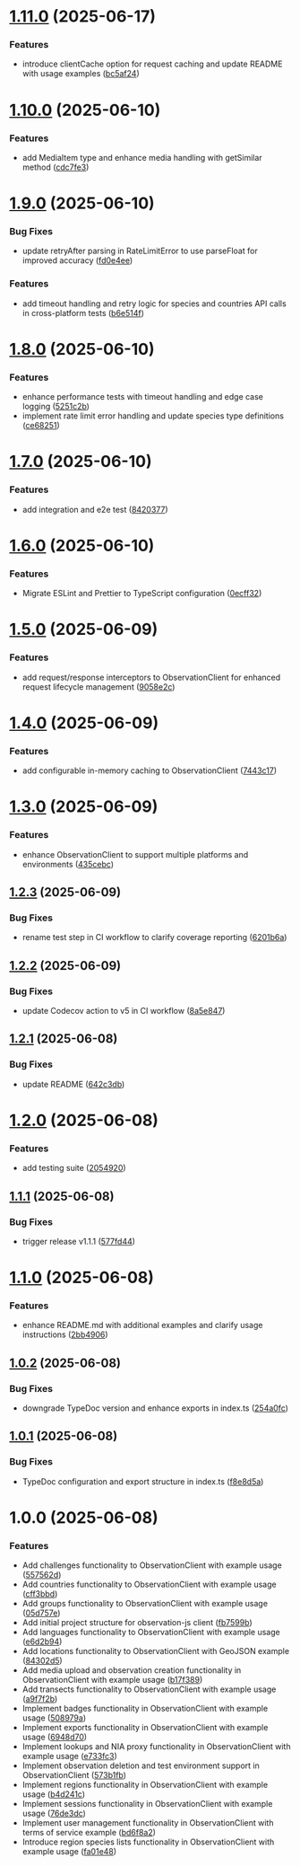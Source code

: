 # [1.11.0](https://github.com/robbeverhelst/observation-js/compare/v1.10.0...v1.11.0) (2025-06-17)


### Features

* introduce clientCache option for request caching and update README with usage examples ([bc5af24](https://github.com/robbeverhelst/observation-js/commit/bc5af24237863de3ec4b4c66af681fc6a203e528))

# [1.10.0](https://github.com/RobbeVerhelst/observation-js/compare/v1.9.0...v1.10.0) (2025-06-10)


### Features

* add MediaItem type and enhance media handling with getSimilar method ([cdc7fe3](https://github.com/RobbeVerhelst/observation-js/commit/cdc7fe3caa5af7070c3348d542c989c5bde995a8))

# [1.9.0](https://github.com/RobbeVerhelst/observation-js/compare/v1.8.0...v1.9.0) (2025-06-10)


### Bug Fixes

* update retryAfter parsing in RateLimitError to use parseFloat for improved accuracy ([fd0e4ee](https://github.com/RobbeVerhelst/observation-js/commit/fd0e4eecd859c76ce71abe0853c919ad83086e4b))


### Features

* add timeout handling and retry logic for species and countries API calls in cross-platform tests ([b6e514f](https://github.com/RobbeVerhelst/observation-js/commit/b6e514f65c7a244cecf3f062ed1ae4b91133a5ee))

# [1.8.0](https://github.com/RobbeVerhelst/observation-js/compare/v1.7.0...v1.8.0) (2025-06-10)


### Features

* enhance performance tests with timeout handling and edge case logging ([5251c2b](https://github.com/RobbeVerhelst/observation-js/commit/5251c2b9469ceb1d66bcd14beeb723b15b05a840))
* implement rate limit error handling and update species type definitions ([ce68251](https://github.com/RobbeVerhelst/observation-js/commit/ce68251be85ef385cd8dbbd3e6db2e58ec1b7d8b))

# [1.7.0](https://github.com/RobbeVerhelst/observation-js/compare/v1.6.0...v1.7.0) (2025-06-10)


### Features

* add integration and e2e test ([8420377](https://github.com/RobbeVerhelst/observation-js/commit/8420377c5b928e29768f87540d74203d80e06a37))

# [1.6.0](https://github.com/RobbeVerhelst/observation-js/compare/v1.5.0...v1.6.0) (2025-06-10)


### Features

* Migrate ESLint and Prettier to TypeScript configuration ([0ecff32](https://github.com/RobbeVerhelst/observation-js/commit/0ecff32c050176ad5407273e074949c12a06de3d))

# [1.5.0](https://github.com/RobbeVerhelst/observation-js/compare/v1.4.0...v1.5.0) (2025-06-09)

### Features

- add request/response interceptors to ObservationClient for enhanced request lifecycle management ([9058e2c](https://github.com/RobbeVerhelst/observation-js/commit/9058e2c156fd282d7ccb904ac13d63d2736145da))

# [1.4.0](https://github.com/RobbeVerhelst/observation-js/compare/v1.3.0...v1.4.0) (2025-06-09)

### Features

- add configurable in-memory caching to ObservationClient ([7443c17](https://github.com/RobbeVerhelst/observation-js/commit/7443c1707bcb86e551ffc3c963ea24820d01f713))

# [1.3.0](https://github.com/RobbeVerhelst/observation-js/compare/v1.2.3...v1.3.0) (2025-06-09)

### Features

- enhance ObservationClient to support multiple platforms and environments ([435cebc](https://github.com/RobbeVerhelst/observation-js/commit/435cebc4b5598a54b69bb93e688be205a78a580e))

## [1.2.3](https://github.com/RobbeVerhelst/observation-js/compare/v1.2.2...v1.2.3) (2025-06-09)

### Bug Fixes

- rename test step in CI workflow to clarify coverage reporting ([6201b6a](https://github.com/RobbeVerhelst/observation-js/commit/6201b6aaae905c5e55f52476d97cf0003eb2d16a))

## [1.2.2](https://github.com/RobbeVerhelst/observation-js/compare/v1.2.1...v1.2.2) (2025-06-09)

### Bug Fixes

- update Codecov action to v5 in CI workflow ([8a5e847](https://github.com/RobbeVerhelst/observation-js/commit/8a5e8472f37de33edf80cc8b7c8329060bf7d1e5))

## [1.2.1](https://github.com/RobbeVerhelst/observation-js/compare/v1.2.0...v1.2.1) (2025-06-08)

### Bug Fixes

- update README ([642c3db](https://github.com/RobbeVerhelst/observation-js/commit/642c3db84b4798508be743a7a4fcc836ad167840))

# [1.2.0](https://github.com/RobbeVerhelst/observation-js/compare/v1.1.1...v1.2.0) (2025-06-08)

### Features

- add testing suite ([2054920](https://github.com/RobbeVerhelst/observation-js/commit/2054920132410e0f3ea326dc3ea6819370dbb9c5))

## [1.1.1](https://github.com/RobbeVerhelst/observation-js/compare/v1.1.0...v1.1.1) (2025-06-08)

### Bug Fixes

- trigger release v1.1.1 ([577fd44](https://github.com/RobbeVerhelst/observation-js/commit/577fd442d29ce1685df2394333de5acd0bbb8ee0))

# [1.1.0](https://github.com/RobbeVerhelst/observation-js/compare/v1.0.2...v1.1.0) (2025-06-08)

### Features

- enhance README.md with additional examples and clarify usage instructions ([2bb4906](https://github.com/RobbeVerhelst/observation-js/commit/2bb490698681ac398d70e97dd10380979827f59f))

## [1.0.2](https://github.com/RobbeVerhelst/observation-js/compare/v1.0.1...v1.0.2) (2025-06-08)

### Bug Fixes

- downgrade TypeDoc version and enhance exports in index.ts ([254a0fc](https://github.com/RobbeVerhelst/observation-js/commit/254a0fc26b162b9b72254694b8568f3d108d9a0a))

## [1.0.1](https://github.com/RobbeVerhelst/observation-js/compare/v1.0.0...v1.0.1) (2025-06-08)

### Bug Fixes

- TypeDoc configuration and export structure in index.ts ([f8e8d5a](https://github.com/RobbeVerhelst/observation-js/commit/f8e8d5abe048b5399150d8107980515705007bd7))

# 1.0.0 (2025-06-08)

### Features

- Add challenges functionality to ObservationClient with example usage ([557562d](https://github.com/RobbeVerhelst/observation-js/commit/557562d1c77766a1a2df4e2ea138960157f6292b))
- Add countries functionality to ObservationClient with example usage ([cff3bbd](https://github.com/RobbeVerhelst/observation-js/commit/cff3bbdfc885e3d0c58da08a7b6d1f2c6a186248))
- Add groups functionality to ObservationClient with example usage ([05d757e](https://github.com/RobbeVerhelst/observation-js/commit/05d757e82e686caf77d774cb88042c9ceb882ffe))
- Add initial project structure for observation-js client ([fb7599b](https://github.com/RobbeVerhelst/observation-js/commit/fb7599b1a2bb7e5211126ea211f664f0f942bb22))
- Add languages functionality to ObservationClient with example usage ([e6d2b94](https://github.com/RobbeVerhelst/observation-js/commit/e6d2b94b5459737eab9f2752a4add750af3ab3a1))
- Add locations functionality to ObservationClient with GeoJSON example ([84302d5](https://github.com/RobbeVerhelst/observation-js/commit/84302d5be2e21a3272fcf939739b43bb239dc15c))
- Add media upload and observation creation functionality in ObservationClient with example usage ([b17f389](https://github.com/RobbeVerhelst/observation-js/commit/b17f3896d126c86ddd159aca8412ee4d5e8ab639))
- Add transects functionality to ObservationClient with example usage ([a9f7f2b](https://github.com/RobbeVerhelst/observation-js/commit/a9f7f2b23ab880653562b0df0b187c6152ce908d))
- Implement badges functionality in ObservationClient with example usage ([508979a](https://github.com/RobbeVerhelst/observation-js/commit/508979a6a4fca4991ac7ba4f08f32d52f6a65b7a))
- Implement exports functionality in ObservationClient with example usage ([6948d70](https://github.com/RobbeVerhelst/observation-js/commit/6948d70506b869cb4e3629301700b5ce85f15fe1))
- Implement lookups and NIA proxy functionality in ObservationClient with example usage ([e733fc3](https://github.com/RobbeVerhelst/observation-js/commit/e733fc323cfce624013346aa1a151f549b119437))
- Implement observation deletion and test environment support in ObservationClient ([573b1fb](https://github.com/RobbeVerhelst/observation-js/commit/573b1fb8436f3cb3666afbc801284ed1da8a3849))
- Implement regions functionality in ObservationClient with example usage ([b4d241c](https://github.com/RobbeVerhelst/observation-js/commit/b4d241c655b76a845fd3d371d3a983b7face3cc6))
- Implement sessions functionality in ObservationClient with example usage ([76de3dc](https://github.com/RobbeVerhelst/observation-js/commit/76de3dce0362476df676c0957bffc96d053ed21c))
- Implement user management functionality in ObservationClient with terms of service example ([bd6f8a2](https://github.com/RobbeVerhelst/observation-js/commit/bd6f8a2bbaa5675ae95e774f101f3d7be88e8c3f))
- Introduce region species lists functionality in ObservationClient with example usage ([fa01e48](https://github.com/RobbeVerhelst/observation-js/commit/fa01e48f7dfc42a738916c7408fe1e132b680f14))
